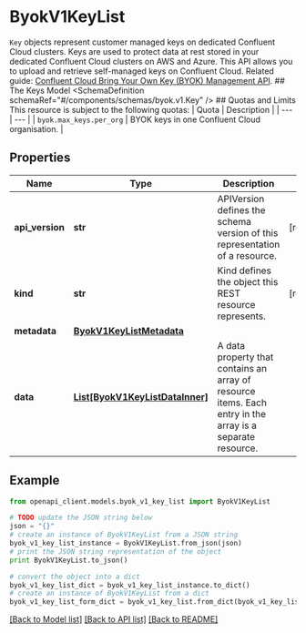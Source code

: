 # ByokV1KeyList

`Key` objects represent customer managed keys on dedicated Confluent Cloud clusters.  Keys are used to protect data at rest stored in your dedicated Confluent Cloud clusters on AWS and Azure. This API allows you to upload and retrieve self-managed keys on Confluent Cloud.   Related guide: [Confluent Cloud Bring Your Own Key (BYOK) Management API](https://docs.confluent.io/cloud/current/clusters/byok/index.html).  ## The Keys Model <SchemaDefinition schemaRef=\"#/components/schemas/byok.v1.Key\" />  ## Quotas and Limits This resource is subject to the following quotas:  | Quota | Description | | --- | --- | | `byok.max_keys.per_org` | BYOK keys in one Confluent Cloud organisation. |

## Properties
Name | Type | Description | Notes
------------ | ------------- | ------------- | -------------
**api_version** | **str** | APIVersion defines the schema version of this representation of a resource. | [readonly] 
**kind** | **str** | Kind defines the object this REST resource represents. | [readonly] 
**metadata** | [**ByokV1KeyListMetadata**](ByokV1KeyListMetadata.md) |  | 
**data** | [**List[ByokV1KeyListDataInner]**](ByokV1KeyListDataInner.md) | A data property that contains an array of resource items. Each entry in the array is a separate resource. | 

## Example

```python
from openapi_client.models.byok_v1_key_list import ByokV1KeyList

# TODO update the JSON string below
json = "{}"
# create an instance of ByokV1KeyList from a JSON string
byok_v1_key_list_instance = ByokV1KeyList.from_json(json)
# print the JSON string representation of the object
print ByokV1KeyList.to_json()

# convert the object into a dict
byok_v1_key_list_dict = byok_v1_key_list_instance.to_dict()
# create an instance of ByokV1KeyList from a dict
byok_v1_key_list_form_dict = byok_v1_key_list.from_dict(byok_v1_key_list_dict)
```
[[Back to Model list]](../ccloud/README.md#documentation-for-models) [[Back to API list]](../ccloud/README.md#documentation-for-api-endpoints) [[Back to README]](../ccloud/README.md)


